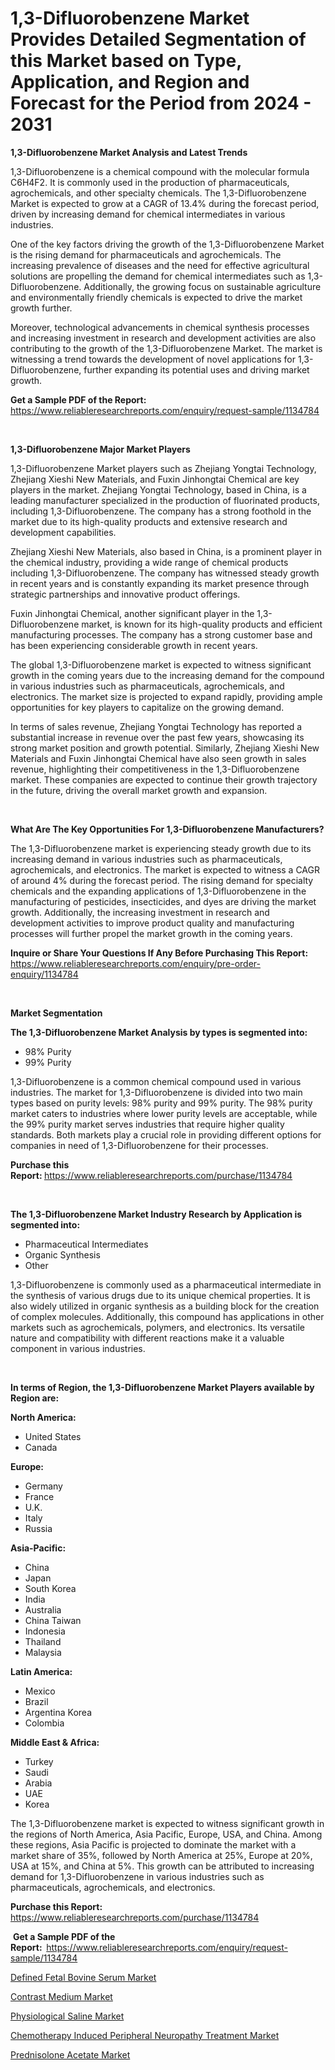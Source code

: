 <p><h1>1,3-Difluorobenzene Market Provides Detailed Segmentation of this Market based on Type, Application, and Region and Forecast for the Period from 2024 - 2031</h1></p><p><strong>1,3-Difluorobenzene Market Analysis and Latest Trends</strong></p>
<p><p>1,3-Difluorobenzene is a chemical compound with the molecular formula C6H4F2. It is commonly used in the production of pharmaceuticals, agrochemicals, and other specialty chemicals. The 1,3-Difluorobenzene Market is expected to grow at a CAGR of 13.4% during the forecast period, driven by increasing demand for chemical intermediates in various industries.</p><p>One of the key factors driving the growth of the 1,3-Difluorobenzene Market is the rising demand for pharmaceuticals and agrochemicals. The increasing prevalence of diseases and the need for effective agricultural solutions are propelling the demand for chemical intermediates such as 1,3-Difluorobenzene. Additionally, the growing focus on sustainable agriculture and environmentally friendly chemicals is expected to drive the market growth further.</p><p>Moreover, technological advancements in chemical synthesis processes and increasing investment in research and development activities are also contributing to the growth of the 1,3-Difluorobenzene Market. The market is witnessing a trend towards the development of novel applications for 1,3-Difluorobenzene, further expanding its potential uses and driving market growth.</p></p>
<p><strong>Get a Sample PDF of the Report:&nbsp;</strong> <a href="https://www.reliableresearchreports.com/enquiry/request-sample/1134784">https://www.reliableresearchreports.com/enquiry/request-sample/1134784</a></p>
<p>&nbsp;</p>
<p><strong>1,3-Difluorobenzene Major Market Players</strong></p>
<p><p>1,3-Difluorobenzene Market players such as Zhejiang Yongtai Technology, Zhejiang Xieshi New Materials, and Fuxin Jinhongtai Chemical are key players in the market. Zhejiang Yongtai Technology, based in China, is a leading manufacturer specialized in the production of fluorinated products, including 1,3-Difluorobenzene. The company has a strong foothold in the market due to its high-quality products and extensive research and development capabilities.</p><p>Zhejiang Xieshi New Materials, also based in China, is a prominent player in the chemical industry, providing a wide range of chemical products including 1,3-Difluorobenzene. The company has witnessed steady growth in recent years and is constantly expanding its market presence through strategic partnerships and innovative product offerings.</p><p>Fuxin Jinhongtai Chemical, another significant player in the 1,3-Difluorobenzene market, is known for its high-quality products and efficient manufacturing processes. The company has a strong customer base and has been experiencing considerable growth in recent years.</p><p>The global 1,3-Difluorobenzene market is expected to witness significant growth in the coming years due to the increasing demand for the compound in various industries such as pharmaceuticals, agrochemicals, and electronics. The market size is projected to expand rapidly, providing ample opportunities for key players to capitalize on the growing demand.</p><p>In terms of sales revenue, Zhejiang Yongtai Technology has reported a substantial increase in revenue over the past few years, showcasing its strong market position and growth potential. Similarly, Zhejiang Xieshi New Materials and Fuxin Jinhongtai Chemical have also seen growth in sales revenue, highlighting their competitiveness in the 1,3-Difluorobenzene market. These companies are expected to continue their growth trajectory in the future, driving the overall market growth and expansion.</p></p>
<p>&nbsp;</p>
<p><strong>What Are The Key Opportunities For 1,3-Difluorobenzene Manufacturers?</strong></p>
<p><p>The 1,3-Difluorobenzene market is experiencing steady growth due to its increasing demand in various industries such as pharmaceuticals, agrochemicals, and electronics. The market is expected to witness a CAGR of around 4% during the forecast period. The rising demand for specialty chemicals and the expanding applications of 1,3-Difluorobenzene in the manufacturing of pesticides, insecticides, and dyes are driving the market growth. Additionally, the increasing investment in research and development activities to improve product quality and manufacturing processes will further propel the market growth in the coming years.</p></p>
<p><strong>Inquire or Share Your Questions If Any Before Purchasing This Report:</strong> <a href="https://www.reliableresearchreports.com/enquiry/pre-order-enquiry/1134784">https://www.reliableresearchreports.com/enquiry/pre-order-enquiry/1134784</a></p>
<p>&nbsp;</p>
<p><strong>Market Segmentation</strong></p>
<p><strong>The 1,3-Difluorobenzene Market Analysis by types is segmented into:</strong></p>
<p><ul><li>98% Purity</li><li>99% Purity</li></ul></p>
<p><p>1,3-Difluorobenzene is a common chemical compound used in various industries. The market for 1,3-Difluorobenzene is divided into two main types based on purity levels: 98% purity and 99% purity. The 98% purity market caters to industries where lower purity levels are acceptable, while the 99% purity market serves industries that require higher quality standards. Both markets play a crucial role in providing different options for companies in need of 1,3-Difluorobenzene for their processes.</p></p>
<p><strong>Purchase this Report:&nbsp;</strong><a href="https://www.reliableresearchreports.com/purchase/1134784">https://www.reliableresearchreports.com/purchase/1134784</a></p>
<p>&nbsp;</p>
<p><strong>The 1,3-Difluorobenzene Market Industry Research by Application is segmented into:</strong></p>
<p><ul><li>Pharmaceutical Intermediates</li><li>Organic Synthesis</li><li>Other</li></ul></p>
<p><p>1,3-Difluorobenzene is commonly used as a pharmaceutical intermediate in the synthesis of various drugs due to its unique chemical properties. It is also widely utilized in organic synthesis as a building block for the creation of complex molecules. Additionally, this compound has applications in other markets such as agrochemicals, polymers, and electronics. Its versatile nature and compatibility with different reactions make it a valuable component in various industries.</p></p>
<p>&nbsp;</p>
<p><strong>In terms of Region, the 1,3-Difluorobenzene Market Players available by Region are:</strong></p>
<p>
    <p> <strong> North America: </strong>
        <ul>
            <li>United States</li>
            <li>Canada</li>
        </ul>
        </p> 
    <p> <strong> Europe: </strong>
        <ul>
            <li>Germany</li>
            <li>France</li>
            <li>U.K.</li>
            <li>Italy</li>
            <li>Russia</li>
        </ul>
        </p> 
    <p> <strong> Asia-Pacific: </strong>
        <ul>
            <li>China</li>
            <li>Japan</li>
            <li>South Korea</li>
            <li>India</li>
            <li>Australia</li>
            <li>China Taiwan</li>
            <li>Indonesia</li>
            <li>Thailand</li>
            <li>Malaysia</li>
        </ul>
        </p> 
    <p> <strong> Latin America: </strong>
        <ul>
            <li>Mexico</li>
            <li>Brazil</li>
            <li>Argentina Korea</li>
            <li>Colombia</li>
        </ul>
        </p> 
    <p> <strong> Middle East & Africa: </strong>
        <ul>
            <li>Turkey</li>
            <li>Saudi</li>
            <li>Arabia</li>
            <li>UAE</li>
            <li>Korea</li>
        </ul>
    </p>
    </p>
<p><p>The 1,3-Difluorobenzene market is expected to witness significant growth in the regions of North America, Asia Pacific, Europe, USA, and China. Among these regions, Asia Pacific is projected to dominate the market with a market share of 35%, followed by North America at 25%, Europe at 20%, USA at 15%, and China at 5%. This growth can be attributed to increasing demand for 1,3-Difluorobenzene in various industries such as pharmaceuticals, agrochemicals, and electronics.</p></p>
<p><strong>Purchase this Report: </strong><a href="https://www.reliableresearchreports.com/purchase/1134784">https://www.reliableresearchreports.com/purchase/1134784</a></p>
<p>&nbsp;<strong>Get a Sample PDF of the Report:&nbsp;&nbsp;</strong><a href="https://www.reliableresearchreports.com/enquiry/request-sample/1134784">https://www.reliableresearchreports.com/enquiry/request-sample/1134784</a></p>
<p><strong></strong></p>
<p><p><a href="https://medium.com/@tiffanytran1905/defined-fetal-bovine-serum-market-size-market-outlook-and-market-forecast-2024-to-2031-5948c36ee758">Defined Fetal Bovine Serum Market</a></p><p><a href="https://medium.com/@lorilarson1929/decoding-contrast-medium-market-metrics-market-share-trends-and-growth-patterns-d3accfbd46fb">Contrast Medium Market</a></p><p><a href="https://medium.com/@juliecastro06/physiological-saline-market-outlook-industry-overview-and-forecast-2024-to-2031-a2dcc641a442">Physiological Saline Market</a></p><p><a href="https://medium.com/@lorilarson1929/chemotherapy-induced-peripheral-neuropathy-treatment-market-insight-market-trends-growth-a5d316a8d0e4">Chemotherapy Induced Peripheral Neuropathy Treatment Market</a></p><p><a href="https://medium.com/@tiffanytran1905/prednisolone-acetate-market-competitive-analysis-market-trends-and-forecast-to-2031-6e94f5608571">Prednisolone Acetate Market</a></p></p>